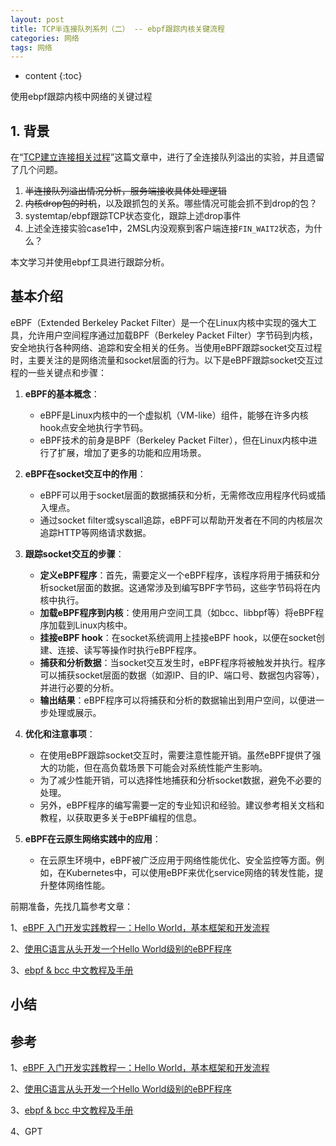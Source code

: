 ```yaml
---
layout: post
title: TCP半连接队列系列（二） -- ebpf跟踪内核关键流程
categories: 网络
tags: 网络
---
```


* content
{:toc}

使用ebpf跟踪内核中网络的关键过程



## 1. 背景

在“[TCP建立连接相关过程](https://xiaodongq.github.io/2024/05/18/tcp_connect/)”这篇文章中，进行了全连接队列溢出的实验，并且遗留了几个问题。

1. ~~半连接队列溢出情况分析，服务端接收具体处理逻辑~~
2. ~~内核drop包的时机~~，以及跟抓包的关系。哪些情况可能会抓不到drop的包？
3. systemtap/ebpf跟踪TCP状态变化，跟踪上述drop事件
4. 上述全连接实验case1中，2MSL内没观察到客户端连接`FIN_WAIT2`状态，为什么？

本文学习并使用ebpf工具进行跟踪分析。

## 基本介绍

eBPF（Extended Berkeley Packet Filter）是一个在Linux内核中实现的强大工具，允许用户空间程序通过加载BPF（Berkeley Packet Filter）字节码到内核，安全地执行各种网络、追踪和安全相关的任务。当使用eBPF跟踪socket交互过程时，主要关注的是网络流量和socket层面的行为。以下是eBPF跟踪socket交互过程的一些关键点和步骤：

1. **eBPF的基本概念**：
   - eBPF是Linux内核中的一个虚拟机（VM-like）组件，能够在许多内核hook点安全地执行字节码。
   - eBPF技术的前身是BPF（Berkeley Packet Filter），但在Linux内核中进行了扩展，增加了更多的功能和应用场景。

2. **eBPF在socket交互中的作用**：
   - eBPF可以用于socket层面的数据捕获和分析，无需修改应用程序代码或插入埋点。
   - 通过socket filter或syscall追踪，eBPF可以帮助开发者在不同的内核层次追踪HTTP等网络请求数据。

3. **跟踪socket交互的步骤**：
   - **定义eBPF程序**：首先，需要定义一个eBPF程序，该程序将用于捕获和分析socket层面的数据。这通常涉及到编写BPF字节码，这些字节码将在内核中执行。
   - **加载eBPF程序到内核**：使用用户空间工具（如bcc、libbpf等）将eBPF程序加载到Linux内核中。
   - **挂接eBPF hook**：在socket系统调用上挂接eBPF hook，以便在socket创建、连接、读写等操作时执行eBPF程序。
   - **捕获和分析数据**：当socket交互发生时，eBPF程序将被触发并执行。程序可以捕获socket层面的数据（如源IP、目的IP、端口号、数据包内容等），并进行必要的分析。
   - **输出结果**：eBPF程序可以将捕获和分析的数据输出到用户空间，以便进一步处理或展示。

4. **优化和注意事项**：
   - 在使用eBPF跟踪socket交互时，需要注意性能开销。虽然eBPF提供了强大的功能，但在高负载场景下可能会对系统性能产生影响。
   - 为了减少性能开销，可以选择性地捕获和分析socket数据，避免不必要的处理。
   - 另外，eBPF程序的编写需要一定的专业知识和经验。建议参考相关文档和教程，以获取更多关于eBPF编程的信息。

5. **eBPF在云原生网络实践中的应用**：
   - 在云原生环境中，eBPF被广泛应用于网络性能优化、安全监控等方面。例如，在Kubernetes中，可以使用eBPF来优化service网络的转发性能，提升整体网络性能。

前期准备，先找几篇参考文章：

1、[eBPF 入门开发实践教程一：Hello World，基本框架和开发流程](https://cloud.tencent.com/developer/article/2312629)

2、[使用C语言从头开发一个Hello World级别的eBPF程序](https://tonybai.com/2022/07/05/develop-hello-world-ebpf-program-in-c-from-scratch/)

3、[ebpf & bcc 中文教程及手册](https://blog.cyru1s.com/posts/ebpf-bcc.html)

## 小结


## 参考

1、[eBPF 入门开发实践教程一：Hello World，基本框架和开发流程](https://cloud.tencent.com/developer/article/2312629)

2、[使用C语言从头开发一个Hello World级别的eBPF程序](https://tonybai.com/2022/07/05/develop-hello-world-ebpf-program-in-c-from-scratch/)

3、[ebpf & bcc 中文教程及手册](https://blog.cyru1s.com/posts/ebpf-bcc.html)

4、GPT

